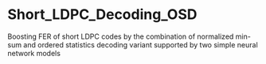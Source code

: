 # Short_LDPC_Decoding_OSD
Boosting FER of short LDPC codes by the combination of normalized min-sum and ordered statistics decoding variant supported by two simple neural network models
